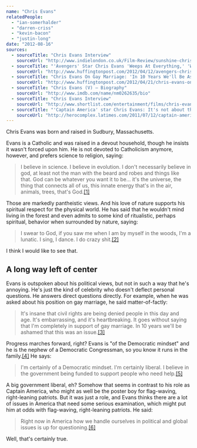 ```yaml
---
name: "Chris Evans"
relatedPeople:
  - "ian-somerhalder"
  - "darren-criss"
  - "kevin-bacon"
  - "justin-long"
date: "2012-08-16"
sources:
  - sourceTitle: "Chris Evans Interview"
    sourceUrl: "http://www.indielondon.co.uk/Film-Review/sunshine-chris-evans-interview"
  - sourceTitle: "'Avengers' Star Chris Evans 'Weeps At Everything,' 'Wants To Live In The Woods.'"
    sourceUrl: "http://www.huffingtonpost.com/2012/04/12/avengers-chris-evans-cries-details-magazine_n_1421730.html"
  - sourceTitle: "Chris Evans On Gay Marriage: 'In 10 Years We'll Be Ashamed This Was An Issue"
    sourceUrl: "http://www.huffingtonpost.com/2012/04/21/chris-evans-on-gay-marriage_n_1442704.html"
  - sourceTitle: "Chris Evans (V) – Biography"
    sourceUrl: "http://www.imdb.com/name/nm0262635/bio"
  - sourceTitle: "Chris Evans Interview"
    sourceUrl: "http://www.shortlist.com/entertainment/films/chris-evans-interview"
  - sourceTitle: "'Captain America' star Chris Evans: It's not about the flag, it's about the hero"
    sourceUrl: "http://herocomplex.latimes.com/2011/07/12/captain-america-star-chris-evans-its-not-about-the-flag-its-about-the-hero/"
---
```


Chris Evans was born and raised in Sudbury, Massachusetts.

Evans is a Catholic and was raised in a devout household, though he insists it wasn't forced upon him. He is not devoted to Catholicism anymore, however, and prefers science to religion, saying:

>I believe in science. I believe in evolution. I don't necessarily believe in god, at least not the man with the beard and robes and things like that. God can be whatever you want it to be… it's the universe, the thing that connects all of us, this innate energy that's in the air, animals, trees, that's God.<a class="source-citation" href="#http://www.indielondon.co.uk/Film-Review/sunshine-chris-evans-interview" title="Chris Evans Interview">[1]</a>

Those are markedly pantheistic views. And his love of nature supports his spiritual respect for the physical world. He has said that he wouldn't mind living in the forest and even admits to some kind of ritualistic, perhaps spiritual, behavior when surrounded by nature, saying:

>I swear to God, if you saw me when I am by myself in the woods, I'm a lunatic. I sing, I dance. I do crazy shit.<a class="source-citation" href="#http://www.huffingtonpost.com/2012/04/12/avengers-chris-evans-cries-details-magazine_n_1421730.html" title="&apos;Avengers&apos; Star Chris Evans &apos;Weeps At Everything,&apos; &apos;Wants To Live In The Woods.&apos;">[2]</a>

I think I would like to see that.


## A long way left of center

Evans is outspoken about his political views, but not in such a way that he's annoying. He's just the kind of celebrity who doesn't deflect personal questions. He answers direct questions directly. For example, when he was asked about his position on gay marriage, he said matter-of-factly:

>It's insane that civil rights are being denied people in this day and age. It's embarrassing, and it's heartbreaking. It goes without saying that I'm completely in support of gay marriage. In 10 years we'll be ashamed that this was an issue.<a class="source-citation" href="#http://www.huffingtonpost.com/2012/04/21/chris-evans-on-gay-marriage_n_1442704.html" title="Chris Evans On Gay Marriage: &apos;In 10 Years We&apos;ll Be Ashamed This Was An Issue">[3]</a>

Progress marches forward, right? Evans is "of the Democratic mindset" and he is the nephew of a Democratic Congressman, so you know it runs in the family.<a class="source-citation" href="#http://www.imdb.com/name/nm0262635/bio" title="Chris Evans (V) – Biography">[4]</a> He says:

>I'm certainly of a Democratic mindset. I'm certainly liberal. I believe in the government being funded to support people who need help.<a class="source-citation" href="#http://www.shortlist.com/entertainment/films/chris-evans-interview" title="Chris Evans Interview">[5]</a>

A big government liberal, eh? Somehow that seems in contrast to his role as Captain America, who might as well be the poster boy for flag-waving, right-leaning patriots. But it was just a role, and Evans thinks there are a lot of issues in America that need some serious examination, which might put him at odds with flag-waving, right-leaning patriots. He said:

>Right now in America how we handle ourselves in political and global issues is up for questioning.<a class="source-citation" href="#http://herocomplex.latimes.com/2011/07/12/captain-america-star-chris-evans-its-not-about-the-flag-its-about-the-hero/" title="&apos;Captain America&apos; star Chris Evans: It&apos;s not about the flag, it&apos;s about the hero">[6]</a>

Well, that's certainly true.
